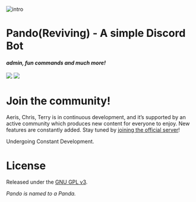 ![intro](https://cdn.discordapp.com/attachments/248014822082347008/328467542651961365/xd.gif)

# Pando(Reviving) - A simple Discord Bot
#### *admin, fun commands and much more!*
[<img src="https://img.shields.io/badge/discord-js-green.svg">](http://github.com/JohnDoesCodes) [<img src="https://discordapp.com/api/guilds/280285147805384704/widget.png?style=shield">](https://discord.gg/dfdvArY)

# Join the community!

Aeris, Chris, Terry is in continuous development, and it’s supported by an active community which produces new content for everyone to enjoy. New features are constantly added. Stay tuned by [joining the official server](https://discord.gg/85DJg6M)!

Undergoing Constant Development.
# License

Released under the [GNU GPL v3](LICENSE).

*Pando is named to a Panda.*
